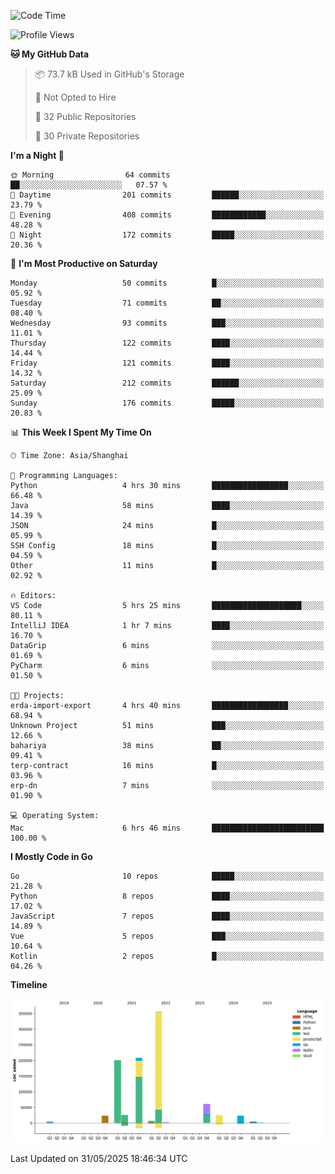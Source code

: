 <!--START_SECTION:waka-->
![Code Time](http://img.shields.io/badge/Code%20Time-4%2C185%20hrs%2033%20mins-blue)

![Profile Views](http://img.shields.io/badge/Profile%20Views-0-blue)

**🐱 My GitHub Data** 

> 📦 73.7 kB Used in GitHub's Storage 
 > 
> 🚫 Not Opted to Hire
 > 
> 📜 32 Public Repositories 
 > 
> 🔑 30 Private Repositories 
 > 
**I'm a Night 🦉** 

```text
🌞 Morning                64 commits          ██░░░░░░░░░░░░░░░░░░░░░░░   07.57 % 
🌆 Daytime                201 commits         ██████░░░░░░░░░░░░░░░░░░░   23.79 % 
🌃 Evening                408 commits         ████████████░░░░░░░░░░░░░   48.28 % 
🌙 Night                  172 commits         █████░░░░░░░░░░░░░░░░░░░░   20.36 % 
```
📅 **I'm Most Productive on Saturday** 

```text
Monday                   50 commits          █░░░░░░░░░░░░░░░░░░░░░░░░   05.92 % 
Tuesday                  71 commits          ██░░░░░░░░░░░░░░░░░░░░░░░   08.40 % 
Wednesday                93 commits          ███░░░░░░░░░░░░░░░░░░░░░░   11.01 % 
Thursday                 122 commits         ████░░░░░░░░░░░░░░░░░░░░░   14.44 % 
Friday                   121 commits         ████░░░░░░░░░░░░░░░░░░░░░   14.32 % 
Saturday                 212 commits         ██████░░░░░░░░░░░░░░░░░░░   25.09 % 
Sunday                   176 commits         █████░░░░░░░░░░░░░░░░░░░░   20.83 % 
```


📊 **This Week I Spent My Time On** 

```text
🕑︎ Time Zone: Asia/Shanghai

💬 Programming Languages: 
Python                   4 hrs 30 mins       █████████████████░░░░░░░░   66.48 % 
Java                     58 mins             ████░░░░░░░░░░░░░░░░░░░░░   14.39 % 
JSON                     24 mins             █░░░░░░░░░░░░░░░░░░░░░░░░   05.99 % 
SSH Config               18 mins             █░░░░░░░░░░░░░░░░░░░░░░░░   04.59 % 
Other                    11 mins             █░░░░░░░░░░░░░░░░░░░░░░░░   02.92 % 

🔥 Editors: 
VS Code                  5 hrs 25 mins       ████████████████████░░░░░   80.11 % 
IntelliJ IDEA            1 hr 7 mins         ████░░░░░░░░░░░░░░░░░░░░░   16.70 % 
DataGrip                 6 mins              ░░░░░░░░░░░░░░░░░░░░░░░░░   01.69 % 
PyCharm                  6 mins              ░░░░░░░░░░░░░░░░░░░░░░░░░   01.50 % 

🐱‍💻 Projects: 
erda-import-export       4 hrs 40 mins       █████████████████░░░░░░░░   68.94 % 
Unknown Project          51 mins             ███░░░░░░░░░░░░░░░░░░░░░░   12.66 % 
bahariya                 38 mins             ██░░░░░░░░░░░░░░░░░░░░░░░   09.41 % 
terp-contract            16 mins             █░░░░░░░░░░░░░░░░░░░░░░░░   03.96 % 
erp-dn                   7 mins              ░░░░░░░░░░░░░░░░░░░░░░░░░   01.90 % 

💻 Operating System: 
Mac                      6 hrs 46 mins       █████████████████████████   100.00 % 
```

**I Mostly Code in Go** 

```text
Go                       10 repos            █████░░░░░░░░░░░░░░░░░░░░   21.28 % 
Python                   8 repos             ████░░░░░░░░░░░░░░░░░░░░░   17.02 % 
JavaScript               7 repos             ████░░░░░░░░░░░░░░░░░░░░░   14.89 % 
Vue                      5 repos             ███░░░░░░░░░░░░░░░░░░░░░░   10.64 % 
Kotlin                   2 repos             █░░░░░░░░░░░░░░░░░░░░░░░░   04.26 % 
```



**Timeline**

![Lines of Code chart](https://raw.githubusercontent.com/youtiaoguagua/youtiaoguagua/master/assets/bar_graph.png)


 Last Updated on 31/05/2025 18:46:34 UTC
<!--END_SECTION:waka-->